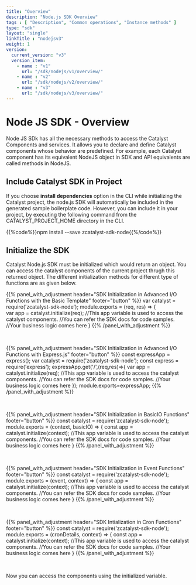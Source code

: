 ```yaml
---
title: "Overview"
description: "Node.js SDK Overview"
tags : [ "Description", "Common operations", "Instance methods" ]
type: "sdk"
layout: "single"
linkTitle : "nodejsv3"
weight: 1
version:
  current_version: "v3"
  version_item:
    - name : "v1"
      url: "/sdk/nodejs/v1/overview/"
    - name : "v2"
      url: "/sdk/nodejs/v2/overview/"
    - name : "v3"
      url: "/sdk/nodejs/v3/overview/"
---
```



# Node JS SDK - Overview

Node JS SDk has all the necessary methods to access the Catalyst Components and services. It allows you to declare and define Catalyst components whose behavior are predefined. For example, each Catalyst component has its equivalent NodeJS object in SDK and API equivalents are called methods in NodeJS.

## Include Catalyst SDK in Project

If you choose **install dependencies** option in the CLI while initializing the Catalyst project, the node.js SDK will automatically be included in the generated sample boilerplate code. However, you can include it in your project, by executing the following command from the CATALYST_PROJECT_HOME directory in the CLI.

{{%code%}}npm install --save zcatalyst-sdk-node{{%/code%}}

## Initialize the SDK

Catalyst Node.js SDK must be initialized which would return an object. You can access the catalyst components of the current project thrugh this returned object. The different initialization methods for different type of functions are as given below.


{{% panel_with_adjustment header="SDK Initialization in Advanced I/O Functions with the Basic Template" footer="button" %}}
var catalyst = require('zcatalyst-sdk-node');
module.exports = (req, res) => {	
    var app = catalyst.initialize(req); 
//This app variable is used to access the catalyst components.
//You can refer the SDK docs for code samples.
//Your business logic comes here
}
{{% /panel_with_adjustment %}}

<br>

{{% panel_with_adjustment header="SDK Initialization in Advanced I/O Functions with Express.js" footer="button" %}}
const expressApp = express();
var catalyst = require('zcatalyst-sdk-node');
const express = require('express');
expressApp.get('/',(req,res)=>{
	var app = catalyst.initialize(req); 
//This app variable is used to access the catalyst components.
//You can refer the SDK docs for code samples.
//Your business logic comes here
});
module.exports=expressApp;
{{% /panel_with_adjustment %}}

<br>

{{% panel_with_adjustment header="SDK Initialization in BasicIO Functions" footer="button" %}}
const catalyst = require('zcatalyst-sdk-node');
module.exports = (context, basicIO) => {
const app = catalyst.initialize(context);
//This app variable is used to access the catalyst components.
//You can refer the SDK docs for code samples.
//Your business logic comes here
}
{{% /panel_with_adjustment %}}

<br>

{{% panel_with_adjustment header="SDK Initialization in Event Functions" footer="button" %}}
const catalyst = require('zcatalyst-sdk-node');
module.exports = (event, context) => {
const app = catalyst.initialize(context);
//This app variable is used to access the catalyst components.
//You can refer the SDK docs for code samples.
//Your business logic comes here
}
{{% /panel_with_adjustment %}}

<br>

{{% panel_with_adjustment header="SDK Intialization in Cron Functions" footer="button" %}}
const catalyst = require('zcatalyst-sdk-node');
module.exports = (cronDetails, context) => {
const app = catalyst.initialize(context);
//This app variable is used to access the catalyst components.
//You can refer the SDK docs for code samples.
//Your business logic comes here
}
{{% /panel_with_adjustment %}}

<br>

Now you can access the components using the initialized variable.
